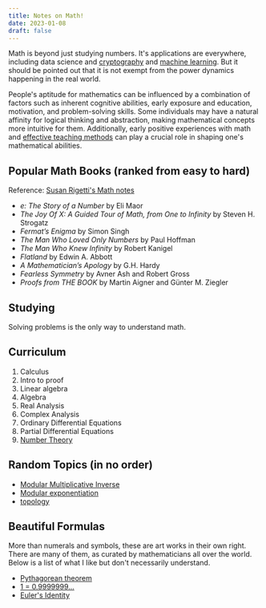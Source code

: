 ```yaml
---
title: Notes on Math!
date: 2023-01-08
draft: false
---
```


Math is beyond just studying numbers.
It's applications are everywhere,
including data science and [cryptography](/cryptography) and
[machine learning](/ml).
But it should be pointed out that it is not exempt from the power
dynamics happening in the real world.

People's aptitude for mathematics can be influenced by a combination of
factors such as inherent cognitive abilities, early exposure and
education, motivation, and problem-solving skills. Some individuals may
have a natural affinity for logical thinking and abstraction, making
mathematical concepts more intuitive for them. Additionally, early
positive experiences with math and [effective teaching methods](/pedagogy) can play a
crucial role in shaping one's mathematical abilities.

## Popular Math Books (ranked from easy to hard)

Reference: [Susan Rigetti's Math notes](https://www.susanrigetti.com/math)

- *e: The Story of a Number* by Eli Maor
- *The Joy Of X: A Guided Tour of Math, from One to Infinity* by Steven H. Strogatz
- *Fermat’s Enigma* by Simon Singh
- *The Man Who Loved Only Numbers* by Paul Hoffman
- *The Man Who Knew Infinity* by Robert Kanigel
- *Flatland* by Edwin A. Abbott
- *A Mathematician’s Apology* by G.H. Hardy
- *Fearless Symmetry* by Avner Ash and Robert Gross
- *Proofs from THE BOOK* by Martin Aigner and Günter M. Ziegler

## Studying

Solving problems is the only way to understand math.

## Curriculum

1. Calculus
2. Intro to proof
3. Linear algebra
4. Algebra
5. Real Analysis
6. Complex Analysis
7. Ordinary Differential Equations
8. Partial Differential Equations
9. [Number Theory](/number-theory)

## Random Topics (in no order)

- [Modular Multiplicative Inverse](/modular-multiplicative-inverse)
- [Modular exponentiation](/modular-exponentiation)
- [topology](/topology)  

## Beautiful Formulas

More than numerals and symbols,
these are art works in their own right.
There are many of them,
as curated by mathematicians all over the world.
Below is a list of what I like but don't necessarily understand.

- [Pythagorean theorem](https://en.wikipedia.org/wiki/Pythagorean_theorem)
- [1 = 0.9999999...](https://math.hmc.edu/funfacts/why-does-0-999-1/)
- [Euler's Identity](https://en.wikipedia.org/wiki/Euler%27s_identity)
